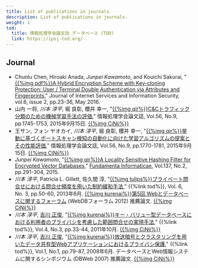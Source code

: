 ```yaml
---
title: List of publications in journals.
description: List of publications in journals.
weight: 1
tod:
  title: 情報処理学会論文誌 データベース (TOD)
  link: https://ipsj-tod.org/
---
```


## Journal
* Chunlu Chen, Hiroaki Anada, *Junpei Kawamoto*, and Kouichi Sakurai,
  "[{{%img pdf%}}A Hybrid Encryption Scheme with Key-cloning Protection: User / Terminal Double Authentication via Attributes and Fingerprints](http://isyou.info/jisis/vol6/no2/jisis-2016-vol6-no2-02.pdf),"
  Journal of Internet Services and Information Security, vol.6, issue 2, pp.23-36, May 2016.
* 山内 一将, *川本 淳平*, 堀 良彰, 櫻井 幸一,
  "[{{%img qir%}}C&Cトラフィック分類のための機械学習手法の評価](http://hdl.handle.net/2324/1525466),"
  情報処理学会論文誌, Vol.56, No.9, pp.1745-1753, 2015年9月15日.
  [{{%img CiNii%}}](http://ci.nii.ac.jp/naid/120005651849)
* 王サン, フォン ヤオカイ, *川本 淳平*, 堀 良彰, 櫻井 幸一,
  "[{{%img qir%}}挙動に基づくポートスキャン検知の自動化に向けた学習アルゴリズムの提案とその性能評価](http://hdl.handle.net/2324/1525467),"
  情報処理学会論文誌,  Vol.56, No.9, pp.1770-1781, 2015年9月15日.
  [{{%img CiNii%}}](http://ci.nii.ac.jp/naid/120005651850)
* *Junpei Kawamoto*,
  "[{{%img qir%}}A Locality Sensitive Hashing Filter for Encrypted Vector Databases](http://hdl.handle.net/2324/1498219),"
  [Fundamenta Informaticae](http://fi.mimuw.edu.pl),
  Vol.137, No.2, pp.291-304, 2015.
* *川本 淳平*, Patricia L. Gillett, 佐久間 淳,
  "[{{%img tulips%}}プライベート問合せにおける問合せ頻度を用いた制約緩和手法](http://hdl.handle.net/2241/119458),"
  {{%link tod%}},
  Vol. 6, No. 3, pp.50-60, 2013年6月.
  [{{%img kurenai%}}第5回 Webとデータベースに関するフォーラム](http://db-event.jpn.org/webdbf2012/) (WebDBフォーラム 2012) 推薦論文.
  [{{%img CiNii%}}](http://ci.nii.ac.jp/naid/110009579665)
* *川本 淳平*, [吉川 正俊](http://www.db.soc.i.kyoto-u.ac.jp/~yoshikawa/),
  "[{{%img kurenai%}}キー・バリュー型データベースにおける利用者のプライバシを考慮した範囲問合せの実現手法](http://hdl.handle.net/2433/147391),"
  {{%link tod%}},
  Vol.4, No.3, pp.33-44, 2011年10月.
  [{{%img CiNii%}}](http://ci.nii.ac.jp/naid/40019257549)
* *川本 淳平*, [吉川 正俊](http://www.db.soc.i.kyoto-u.ac.jp/~yoshikawa/),
  "[{{%img kurenai%}}放送暗号とクラスタリングを用いたデータ共有型Webアプリケーションにおけるプライバシ保護](http://hdl.handle.net/2433/147390),"
  {{%link tod%}},
  Vol.1, No.1, pp.79-87, 2008年6月.
  データベースとWeb情報システムに関するシンポジウム (DBWeb 2007) 推薦論文.
  [{{%img CiNii%}}](http://ci.nii.ac.jp/naid/110007990003)
